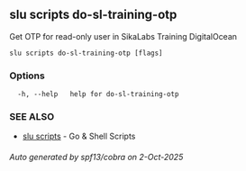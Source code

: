 ## slu scripts do-sl-training-otp

Get OTP for read-only user in SikaLabs Training DigitalOcean

```
slu scripts do-sl-training-otp [flags]
```

### Options

```
  -h, --help   help for do-sl-training-otp
```

### SEE ALSO

* [slu scripts](slu_scripts.md)	 - Go & Shell Scripts

###### Auto generated by spf13/cobra on 2-Oct-2025

